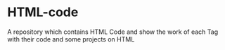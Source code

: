 # HTML-code
A repository which contains HTML Code and show the work of each Tag with their code and some projects on HTML

